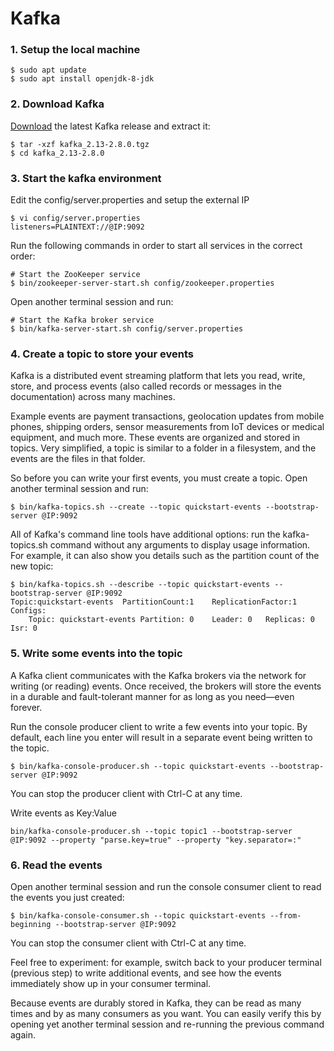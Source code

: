 # Kafka

### 1. Setup the local machine
```
$ sudo apt update
$ sudo apt install openjdk-8-jdk
```

### 2. Download Kafka
[Download](https://www.apache.org/dyn/closer.cgi?path=/kafka/2.8.0/kafka_2.13-2.8.0.tgz) the latest Kafka release and extract it: 
```
$ tar -xzf kafka_2.13-2.8.0.tgz
$ cd kafka_2.13-2.8.0
```

### 3. Start the kafka environment
Edit the config/server.properties and setup the external IP
```
$ vi config/server.properties
listeners=PLAINTEXT://@IP:9092
```
Run the following commands in order to start all services in the correct order: 
```
# Start the ZooKeeper service
$ bin/zookeeper-server-start.sh config/zookeeper.properties
```
Open another terminal session and run: 
```
# Start the Kafka broker service
$ bin/kafka-server-start.sh config/server.properties
```

### 4. Create a topic to store your events
 Kafka is a distributed event streaming platform that lets you read, write, store, and process events (also called records or messages in the documentation) across many machines.

Example events are payment transactions, geolocation updates from mobile phones, shipping orders, sensor measurements from IoT devices or medical equipment, and much more. These events are organized and stored in topics. Very simplified, a topic is similar to a folder in a filesystem, and the events are the files in that folder.

So before you can write your first events, you must create a topic. Open another terminal session and run: 
```
$ bin/kafka-topics.sh --create --topic quickstart-events --bootstrap-server @IP:9092
```

All of Kafka's command line tools have additional options: run the kafka-topics.sh command without any arguments to display usage information. For example, it can also show you details such as the partition count of the new topic: 

```
$ bin/kafka-topics.sh --describe --topic quickstart-events --bootstrap-server @IP:9092
Topic:quickstart-events  PartitionCount:1    ReplicationFactor:1 Configs:
    Topic: quickstart-events Partition: 0    Leader: 0   Replicas: 0 Isr: 0
```

### 5. Write some events into the topic
 A Kafka client communicates with the Kafka brokers via the network for writing (or reading) events. Once received, the brokers will store the events in a durable and fault-tolerant manner for as long as you need—even forever.

Run the console producer client to write a few events into your topic. By default, each line you enter will result in a separate event being written to the topic.

```
$ bin/kafka-console-producer.sh --topic quickstart-events --bootstrap-server @IP:9092
```
You can stop the producer client with Ctrl-C at any time.

Write events as Key:Value
```
bin/kafka-console-producer.sh --topic topic1 --bootstrap-server @IP:9092 --property "parse.key=true" --property "key.separator=:"
```

### 6. Read the events
Open another terminal session and run the console consumer client to read the events you just created:
```
$ bin/kafka-console-consumer.sh --topic quickstart-events --from-beginning --bootstrap-server @IP:9092
```
You can stop the consumer client with Ctrl-C at any time.

Feel free to experiment: for example, switch back to your producer terminal (previous step) to write additional events, and see how the events immediately show up in your consumer terminal.

Because events are durably stored in Kafka, they can be read as many times and by as many consumers as you want. You can easily verify this by opening yet another terminal session and re-running the previous command again.